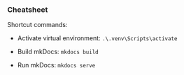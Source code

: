 ### Cheatsheet

Shortcut commands:

- Activate virtual environment: `.\.venv\Scripts\activate`

- Build mkDocs: `mkdocs build`
 
- Run mkDocs: `mkdocs serve`

